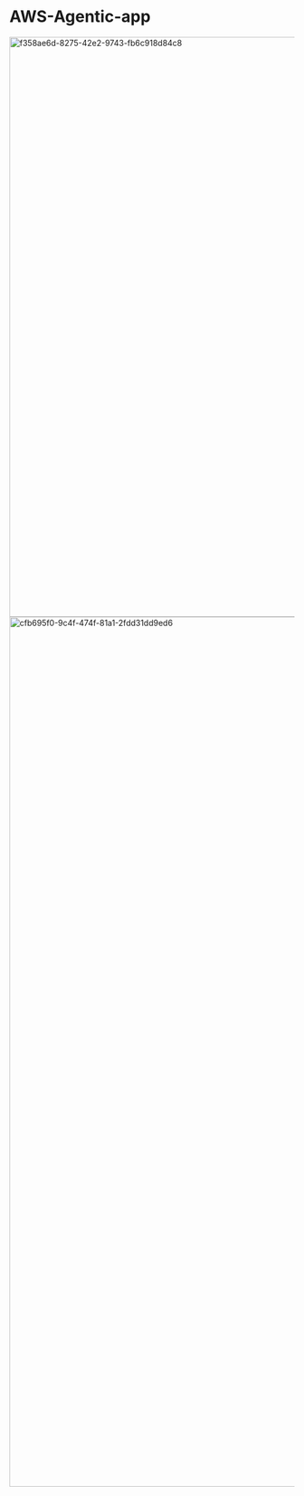 # AWS-Agentic-app

<img width="1024" height="1024" alt="f358ae6d-8275-42e2-9743-fb6c918d84c8" src="https://github.com/user-attachments/assets/b55c2ad0-d263-4482-a774-702d296deac9" />
<img width="1024" height="1536" alt="cfb695f0-9c4f-474f-81a1-2fdd31dd9ed6" src="https://github.com/user-attachments/assets/879aa5d2-d908-4750-bc55-06d4a621c345" />
